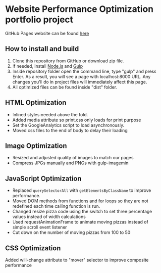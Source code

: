 # Website Performance Optimization portfolio project

GitHub Pages website can be found [here](http://nataliatepluhina.github.io/Nanodegree/Web%20Optimization/src/index.html)

## How to install and build

1. Clone this repository from GitHub or download zip file.
2. If needed, install [Node.js](https://nodejs.org/en/) and [Gulp](http://gulpjs.com/)
3. Inside repository folder open the command line, type "gulp" and press Enter. As a result, you will see a page with localhost:8000 URL. Any changes you'll do in project files will immediately affect this page.
4. All optimized files can be found inside "dist" folder.

## HTML Optimization

* Inlined styles needed above the fold.
* Added media attribute so print.css only loads for print purpose
* Set the GoogleAnalytics script to load asynchronously.
* Moved css files to the end of body to delay their loading

## Image Optimization

* Resized and adjusted quality of images to match our pages
* Compress JPGs manually and PNGs with gulp-imagemin

## JavaScript Optimization

* Replaced `querySelectorAll` with `getElementsByClassName` to improve performance.
* Moved DOM methods from functions and for loops so they are not redefined each time calling function is run.
* Changed resize pizza code using the switch to set three percentage values instead of width calculations
* Used requestAnimationFrame to animate moving pizzas instead of simple scroll event listener
* Cut down on the number of moving pizzas from 100 to 50

## CSS Optimization

Added will-change attribute to "mover" selector to improve composite performance
